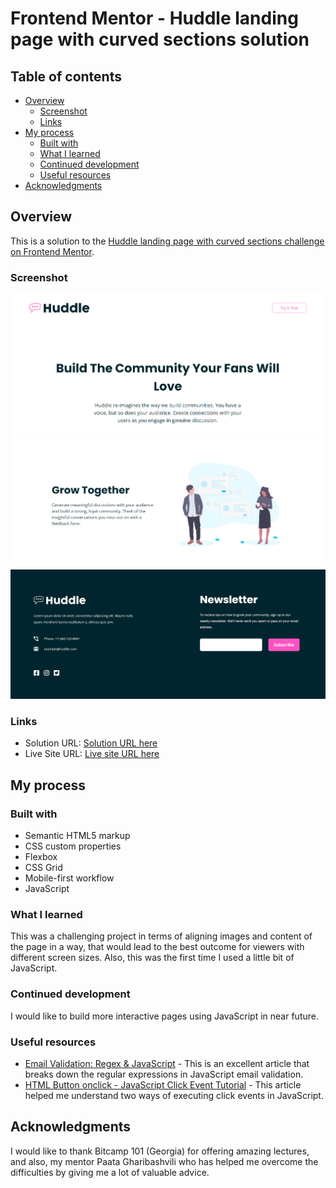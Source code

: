 # Frontend Mentor - Huddle landing page with curved sections solution

## Table of contents

- [Overview](#overview)
  - [Screenshot](#screenshot)
  - [Links](#links)
- [My process](#my-process)
  - [Built with](#built-with)
  - [What I learned](#what-i-learned)
  - [Continued development](#continued-development)
  - [Useful resources](#useful-resources)
- [Acknowledgments](#acknowledgments)

## Overview

This is a solution to the [Huddle landing page with curved sections challenge on Frontend Mentor](https://www.frontendmentor.io/challenges/huddle-landing-page-with-curved-sections-5ca5ecd01e82137ec91a50f2).

### Screenshot

![](./images/screenshot1.png)
![](./images/screenshot2.png)
![](./images/screenshot3.png)

### Links

- Solution URL: [Solution URL here](https://your-solution-url.com)
- Live Site URL: [Live site URL here](https://your-live-site-url.com)

## My process

### Built with

- Semantic HTML5 markup
- CSS custom properties
- Flexbox
- CSS Grid
- Mobile-first workflow
- JavaScript

### What I learned

This was a challenging project in terms of aligning images and content of the page in a way, that would lead to the best outcome for viewers with different screen sizes. Also, this was the first time I used a little bit of JavaScript.

### Continued development

I would like to build more interactive pages using JavaScript in near future.

### Useful resources

- [Email Validation: Regex & JavaScript](https://www.abstractapi.com/guides/email-validation-regex-javascript) - This is an excellent article that breaks down the regular expressions in JavaScript email validation.
- [HTML Button onclick - JavaScript Click Event Tutorial](https://www.freecodecamp.org/news/html-button-onclick-javascript-click-event-tutorial/) - This article helped me understand two ways of executing click events in JavaScript.

## Acknowledgments

I would like to thank Bitcamp 101 (Georgia) for offering amazing lectures, and also, my mentor Paata Gharibashvili who has helped me overcome the difficulties by giving me a lot of valuable advice.
